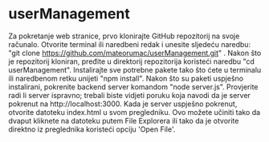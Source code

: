 # userManagement
Za pokretanje web stranice, prvo klonirajte GitHub repozitorij na svoje računalo. Otvorite terminal ili naredbeni redak i unesite sljedeću naredbu: "git clone https://github.com/mateorumac/userManagement.git" . Nakon što je repozitorij kloniran, pređite u direktorij repozitorija koristeći naredbu "cd userManagement". Instalirajte sve potrebne pakete  tako što ćete u terminalu ili naredbenom retku unijeti "npm install". Nakon što su paketi uspješno instalirani, pokrenite backend server komandom "node server.js". Provjerite radi li server ispravno; trebali biste vidjeti poruku koja navodi da je server pokrenut na http://localhost:3000. Kada je server uspješno pokrenut, otvorite datoteku index.html u svom pregledniku. Ovo možete učiniti tako da dvaput kliknete na datoteku putem File Explorera ili tako da je otvorite direktno iz preglednika koristeći opciju 'Open File'.
